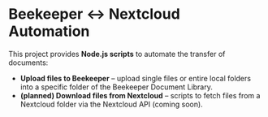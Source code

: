 # Beekeeper ↔ Nextcloud Automation

This project provides **Node.js scripts** to automate the transfer of documents:

* **Upload files to Beekeeper** – upload single files or entire local folders into a
  specific folder of the Beekeeper Document Library.
* **(planned) Download files from Nextcloud** – scripts to fetch files from a Nextcloud
  folder via the Nextcloud API (coming soon).
